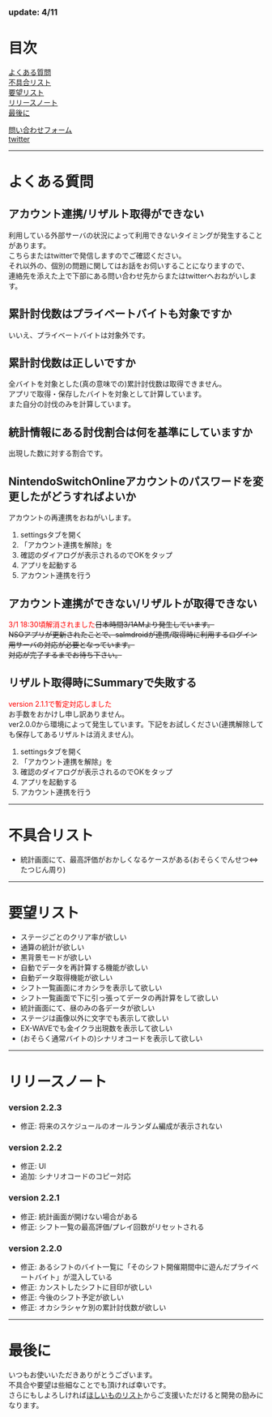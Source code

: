 ### update: 4/11

# 目次
[よくある質問](#よくある質問)<br>
[不具合リスト](#不具合リスト)<br>
[要望リスト](#要望リスト)<br>
[リリースノート](#リリースノート)<br>
[最後に](#最後に)<br>

[問い合わせフォーム](https://docs.google.com/forms/d/e/1FAIpQLSfFl98x3KUkrAbwx0oG66yOFegL4Xc2ADAKDMhhGI2rZ5YGlg/viewform)<br>
[twitter](https://twitter.com/salmdroid)<br>

---

# よくある質問

## アカウント連携/リザルト取得ができない
利用している外部サーバの状況によって利用できないタイミングが発生することがあります。<br>
こちらまたはtwitterで発信しますのでご確認ください。<br>
それ以外の、個別の問題に関してはお話をお伺いすることになりますので、<br>
連絡先を添えた上で下部にある問い合わせ先からまたはtwitterへおねがいします。<br>

## 累計討伐数はプライベートバイトも対象ですか
いいえ、プライベートバイトは対象外です。<br>

## 累計討伐数は正しいですか
全バイトを対象とした(真の意味での)累計討伐数は取得できません。<br>
アプリで取得・保存したバイトを対象として計算しています。<br>
また自分の討伐のみを計算しています。<br>

## 統計情報にある討伐割合は何を基準にしていますか
出現した数に対する割合です。<br>

## NintendoSwitchOnlineアカウントのパスワードを変更したがどうすればよいか
アカウントの再連携をおねがいします。
1. settingsタブを開く
2. 「アカウント連携を解除」を
3. 確認のダイアログが表示されるのでOKをタップ
4. アプリを起動する
5. アカウント連携を行う

## アカウント連携ができない/リザルトが取得できない
<font color="Red">3/1 18:30頃解消されました</font>~~日本時間3/1AMより発生しています。~~<br>
~~NSOアプリが更新されたことで、salmdroidが連携/取得時に利用するログイン用サーバの対応が必要となっています。~~<br>
~~対応が完了するまでお待ち下さい。~~<br>

## リザルト取得時にSummaryで失敗する
<font color="Red">version 2.1.1で暫定対応しました</font><br>
お手数をおかけし申し訳ありません。<br>
ver2.0.0から環境によって発生しています。下記をお試しください(連携解除しても保存してあるリザルトは消えません)。<br>
1. settingsタブを開く
2. 「アカウント連携を解除」を
3. 確認のダイアログが表示されるのでOKをタップ
4. アプリを起動する
5. アカウント連携を行う

---

# 不具合リスト
- 統計画面にて、最高評価がおかしくなるケースがある(おそらくでんせつ<=>たつじん周り)

---

# 要望リスト
- ステージごとのクリア率が欲しい
- 通算の統計が欲しい
- 黒背景モードが欲しい
- 自動でデータを再計算する機能が欲しい
- 自動データ取得機能が欲しい
- シフト一覧画面にオカシラを表示して欲しい
- シフト一覧画面で下に引っ張ってデータの再計算をして欲しい
- 統計画面にて、昼のみの各データが欲しい
- ステージは画像以外に文字でも表示して欲しい
- EX-WAVEでも金イクラ出現数を表示して欲しい
- (おそらく通常バイトの)シナリオコードを表示して欲しい

---

# リリースノート

### version 2.2.3
- 修正: 将来のスケジュールのオールランダム編成が表示されない

### version 2.2.2
- 修正: UI
- 追加: シナリオコードのコピー対応

### version 2.2.1
- 修正: 統計画面が開けない場合がある
- 修正: シフト一覧の最高評価/プレイ回数がリセットされる

### version 2.2.0
- 修正: あるシフトのバイト一覧に「そのシフト開催期間中に遊んだプライベートバイト」が混入している
- 修正: カンストしたシフトに目印が欲しい
- 修正: 今後のシフト予定が欲しい
- 修正: オカシラシャケ別の累計討伐数が欲しい

---

# 最後に
いつもお使いいただきありがとうございます。<br>
不具合や要望は些細なことでも頂ければ幸いです。<br>
さらにもしよろしければ[ほしいものリスト](https://www.amazon.jp/hz/wishlist/ls/N266KX5GC3JF?ref_=wl_share)からご支援いただけると開発の励みになります。<br>
